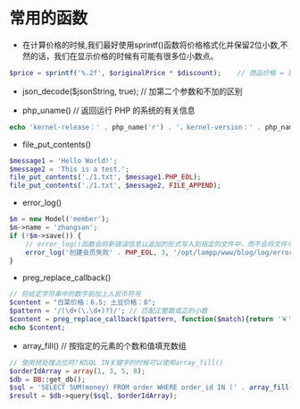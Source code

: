 # 常用的函数

* 在计算价格的时候,我们最好使用sprintf()函数将价格格式化并保留2位小数,不然的话，我们在显示价格的时候有可能有很多位小数点。
```php
$price = sprintf('%.2f', $originalPrice * $discount);    // 商品价格 = 原价 * 折扣
```

* json_decode($jsonString, true);  // 加第二个参数和不加的区别

* php_uname()  //  返回运行 PHP 的系统的有关信息
```php
echo 'kernel-release：' . php_name('r') . '，kernel-version：' . php_name('v');
```

* file_put_contents()
```php
$message1 = 'Hello World!';
$message2 = 'This is a test.';
file_put_contents('./1.txt', $message1.PHP_EOL);
file_put_contents('./1.txt', $message2, FILE_APPEND);
```

* error_log()
```php
$m = new Model('member');
$m->name = 'zhangsan';
if (!$m->save()) {
    // error_log()函数会将新错误信息以追加的形式写入到指定的文件中，而不会将文件中原有的数据覆盖
    error_log('创建会员失败' . PHP_EOL, 3, '/opt/lampp/www/blog/log/error.log');
}
```

* preg_replace_callback()
```php
// 将给定字符串中的数字前加上人民币符号
$content = "白菜价格：6.5; 土豆价格：8";
$pattern = '/(\d+(\.\d+)?)/'; // 匹配正整数或正的小数
$content = preg_replace_callback($pattern, function($match){return '￥'.$match[0];}, $content);
echo $content;
```

* array_fill()    // 按指定的元素的个数和值填充数组
```php
// 使用预处理占位符?和SQL IN关键字的时候可以使用array_fill()
$orderIdArray = array(1, 3, 5, 8);
$db = DB::get_db();
$sql = 'SELECT SUM(money) FROM order WHERE order_id IN (' . array_fill(0, count($orderIdArray), '?') . ')';
$result = $db->query($sql, $orderIdArray);
```
